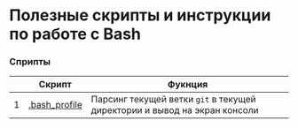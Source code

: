 # Полезные скрипты и инструкции по работе с Bash

### Сприпты

||Скрипт|Фукнция|
|---|---|---|
|1|[.bash_profile](bash_profile)|Парсинг текущей ветки `git` в текущей директории и вывод на экран консоли|

[bash_profile]: ./bash_profile